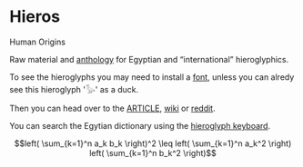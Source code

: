 # Hieros

Human Origins

Raw material and [anthology](https://pannous.github.io/hieros/Home) for Egyptian and “international” hieroglyphics.
  
To see the hieroglyphs you may need to install a [font](https://github.com/pannous/hieros/raw/master/fonts/NewGardinerSMP.ttf), unless you can alredy see this hieroglyph '𓅭' as a duck.

Then you can head over to the [ARTICLE](https://pannous.github.io/hieros/Home), [wiki](https://github.com/pannous/hieros/wiki) or [reddit](http://reddit.com/r/EgyptianHieroglyphs/).  

You can search the Egytian dictionary using the [hieroglyph keyboard](https://hieroglyph-keyboard.herokuapp.com/).


$$left( \sum_{k=1}^n a_k b_k \right)^2 \leq left( \sum_{k=1}^n a_k^2 \right) left( \sum_{k=1}^n b_k^2 \right)$$

